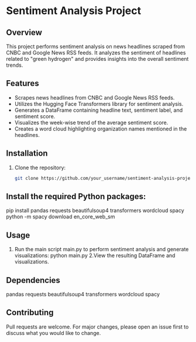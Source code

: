 # Sentiment Analysis Project

## Overview
This project performs sentiment analysis on news headlines scraped from CNBC and Google News RSS feeds. It analyzes the sentiment of headlines related to "green hydrogen" and provides insights into the overall sentiment trends.

## Features
- Scrapes news headlines from CNBC and Google News RSS feeds.
- Utilizes the Hugging Face Transformers library for sentiment analysis.
- Generates a DataFrame containing headline text, sentiment label, and sentiment score.
- Visualizes the week-wise trend of the average sentiment score.
- Creates a word cloud highlighting organization names mentioned in the headlines.

## Installation
1. Clone the repository:
   ```bash
   git clone https://github.com/your_username/sentiment-analysis-project.git
## Install the required Python packages:
   pip install pandas requests beautifulsoup4 transformers wordcloud spacy
   python -m spacy download en_core_web_sm

## Usage
   1. Run the main script main.py to perform sentiment analysis and generate visualizations:
    python main.py
  2.View the resulting DataFrame and visualizations.

## Dependencies
pandas
requests
beautifulsoup4
transformers
wordcloud
spacy

## Contributing
Pull requests are welcome. For major changes, please open an issue first to discuss what you would like to change.
